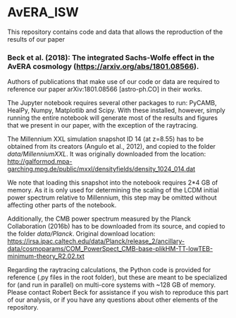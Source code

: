 # AvERA_ISW

This repository contains code and data that allows the reproduction of the results of our paper
### Beck et al. (2018): The integrated Sachs-Wolfe effect in the AvERA cosmology (https://arxiv.org/abs/1801.08566).
Authors of publications that make use of our code or data are required to reference our paper arXiv:1801.08566 [astro-ph.CO] in their works.

The Jupyter notebook requires several other packages to run: PyCAMB, HealPy, Numpy, Matplotlib and Scipy. With these installed, however, simply running the entire notebook will generate most of the results and figures that we present in our paper, with the exception of the raytracing.

The Millennium XXL simulation snapshot ID 14 (at z=8.55) has to be obtained from its creators (Angulo et al., 2012), and copied to the folder *data/MillenniumXXL*. It was originally downloaded from the location:
http://galformod.mpa-garching.mpg.de/public/mxxl/densityfields/density_1024_014.dat

We note that loading this snapshot into the notebook requires 2*4 GB of memory. As it is only used for determining the scaling of the LCDM initial power spectrum relative to Millennium, this step may be omitted without affecting other parts of the notebook.

Additionally, the CMB power spectrum measured by the Planck Collaboration (2016b) has to be downloaded from its source, and copied to the folder *data/Planck*. Original download location: https://irsa.ipac.caltech.edu/data/Planck/release_2/ancillary-data/cosmoparams/COM_PowerSpect_CMB-base-plikHM-TT-lowTEB-minimum-theory_R2.02.txt

Regarding the raytracing calculations, the Python code is provided for reference (.py files in the root folder), but these are meant to be specialized for (and run in parallel) on multi-core systems with ~128 GB of memory. Please contact Robert Beck for assistance if you wish to reproduce this part of our analysis, or if you have any questions about other elements of the repository.
